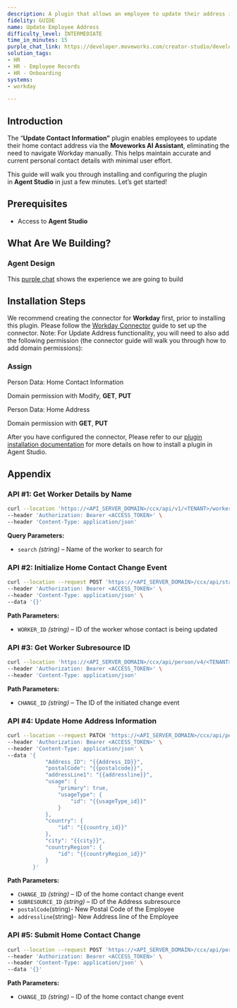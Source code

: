```yaml
---
description: A plugin that allows an employee to update their address in Workday.
fidelity: GUIDE
name: Update Employee Address
difficulty_level: INTERMEDIATE
time_in_minutes: 15
purple_chat_link: https://developer.moveworks.com/creator-studio/developer-tools/purple-chat-builder/?workspace=%7B%22title%22%3A%22My+Workspace%22%2C%22botSettings%22%3A%7B%22name%22%3A%22%22%2C%22imageUrl%22%3A%22%22%7D%2C%22mocks%22%3A%5B%7B%22id%22%3A2508%2C%22title%22%3A%22New+Mock%22%2C%22transcript%22%3A%7B%22settings%22%3A%7B%22colorStyle%22%3A%22LIGHT%22%2C%22startTime%22%3A%2211%3A43+AM%22%2C%22defaultPerson%22%3A%22GWEN%22%2C%22editable%22%3Atrue%2C%22botName%22%3A%22%22%2C%22botImageUrl%22%3A%22%22%7D%2C%22messages%22%3A%5B%7B%22from%22%3A%22USER%22%2C%22text%22%3A%22I+moved+to+a+new+house+and+need+to+update+my+home+address+in+Workday.%22%7D%2C%7B%22from%22%3A%22BOT%22%2C%22text%22%3A%22I+can+help+you+update+your+home+address+in+Workday.+Could+you+provide+me+with+your+new+address%3F%22%7D%2C%7B%22from%22%3A%22USER%22%2C%22text%22%3A%22Sure%2C+it%27s+123+Elm+St%2C+Springfield%2C+IL%2C+62704.%22%7D%2C%7B%22from%22%3A%22BOT%22%2C%22text%22%3A%22%3Cp%3EIs+this+a+permanent+move%3F%3C%2Fp%3E%22%2C%22cards%22%3A%5B%7B%22buttons%22%3A%5B%7B%22text%22%3A%22Yes%22%2C%22style%22%3A%22PRIMARY%22%7D%2C%7B%22text%22%3A%22No%22%7D%5D%7D%5D%7D%2C%7B%22from%22%3A%22USER%22%2C%22text%22%3A%22Yes%22%7D%2C%7B%22from%22%3A%22BOT%22%2C%22text%22%3A%22%3Cp%3EGot+it.+Let%27s+confirm+the+details%3A%3C%2Fp%3E%22%2C%22cards%22%3A%5B%7B%22title%22%3A%22%3Cp%3EPlease+confirm+your+new+address%3A%3C%2Fp%3E%22%2C%22text%22%3A%22%3Cp%3E%3Cb%3ENew+Address%3A%3C%2Fb%3E+123+Elm+St%2C+Springfield%2C+IL%2C+62704%3Cbr%3E%3Cb%3EPermanent+Move%3A%3C%2Fb%3E+Yes%3C%2Fp%3E%22%2C%22buttons%22%3A%5B%7B%22style%22%3A%22PRIMARY%22%2C%22text%22%3A%22Update+Address+in+Workday%22%7D%2C%7B%22text%22%3A%22Edit+Details%22%7D%2C%7B%22text%22%3A%22Cancel%22%7D%5D%7D%5D%7D%5D%7D%7D%5D%7D
solution_tags:
- HR
- HR - Employee Records
- HR - Onboarding
systems:
- workday

---
```




## Introduction

The “**Update Contact Information”** plugin enables employees to update their home contact address via the **Moveworks AI Assistant**, eliminating the need to navigate Workday manually. This helps maintain accurate and current personal contact details with minimal user effort.

This guide will walk you through installing and configuring the plugin in **Agent Studio** in just a few minutes. Let’s get started!

## Prerequisites

- Access to **Agent Studio**

## What Are We Building?

### **Agent Design**

This [purple chat](https://developer.moveworks.com/creator-studio/developer-tools/purple-chat?conversation=%7B%22startTimestamp%22%3A%2211%3A43+AM%22%2C%22messages%22%3A%5B%7B%22role%22%3A%22user%22%2C%22parts%22%3A%5B%7B%22richText%22%3A%22I+moved+to+a+new+house+and+need+to+update+my+home+address+in+Workday.%22%7D%5D%7D%2C%7B%22role%22%3A%22assistant%22%2C%22parts%22%3A%5B%7B%22richText%22%3A%22I+can+help+you+update+your+home+address+in+Workday.+Could+you+provide+me+with+your+new+address%3F%22%7D%5D%7D%2C%7B%22role%22%3A%22user%22%2C%22parts%22%3A%5B%7B%22richText%22%3A%22Sure%2C+it%27s+123+Elm+St%2C+Springfield%2C+IL%2C+62704.%22%7D%5D%7D%2C%7B%22role%22%3A%22assistant%22%2C%22parts%22%3A%5B%7B%22richText%22%3A%22%3Cp%3EIs+this+a+permanent+move%3F%3C%2Fp%3E%22%7D%2C%7B%22buttons%22%3A%5B%7B%22style%22%3A%22filled%22%2C%22buttonText%22%3A%22Yes%22%7D%2C%7B%22style%22%3A%22outlined%22%2C%22buttonText%22%3A%22No%22%7D%5D%7D%5D%7D%2C%7B%22role%22%3A%22user%22%2C%22parts%22%3A%5B%7B%22richText%22%3A%22Yes%22%7D%5D%7D%2C%7B%22role%22%3A%22assistant%22%2C%22parts%22%3A%5B%7B%22richText%22%3A%22%3Cp%3EGot+it.+Let%27s+confirm+the+details%3A%3C%2Fp%3E%22%7D%2C%7B%22richText%22%3A%22%3Cb%3E%3Cp%3EPlease+confirm+your+new+address%3A%3C%2Fp%3E%3C%2Fb%3E%3Cbr%3E%3Cp%3E%3Cb%3ENew+Address%3A%3C%2Fb%3E+123+Elm+St%2C+Springfield%2C+IL%2C+62704%3Cbr%3E%3Cb%3EPermanent+Move%3A%3C%2Fb%3E+Yes%3C%2Fp%3E%22%7D%2C%7B%22buttons%22%3A%5B%7B%22style%22%3A%22filled%22%2C%22buttonText%22%3A%22Update+Address+in+Workday%22%7D%2C%7B%22style%22%3A%22outlined%22%2C%22buttonText%22%3A%22Edit+Details%22%7D%2C%7B%22style%22%3A%22outlined%22%2C%22buttonText%22%3A%22Cancel%22%7D%5D%7D%5D%7D%5D%7D) shows the experience we are going to build

## Installation Steps

We recommend creating the connector for **Workday** first, prior to installing this plugin. Please follow the [Workday Connector](https://developer.moveworks.com/marketplace/package/?id=workday&hist=home%2Cbrws#how-to-implement) guide to set up the connector. 
Note: For Update Address functionality, you will need to also add the following permission (the connector guide will walk you through how to add domain permissions):

### Assign

Person Data: Home Contact Information

Domain permission with Modify, **GET**, **PUT** 

Person Data: Home Address

Domain permission with **GET**, **PUT** 
 

After you have configured the connector, Please refer to our [plugin installation documentation](https://help.moveworks.com/docs/ai-agent-marketplace-installation) for more details on how to install a plugin in Agent Studio.

## Appendix

### API #1: Get Worker Details by Name

```bash
curl --location 'https://<API_SERVER_DOMAIN>/ccx/api/v1/<TENANT>/workers?search=<WORKER_NAME>' \
--header 'Authorization: Bearer <ACCESS_TOKEN>' \
--header 'Content-Type: application/json'
```

**Query Parameters:**

- `search` *(string)* – Name of the worker to search for

### API #2: Initialize Home Contact Change Event

```bash
curl --location --request POST 'https://<API_SERVER_DOMAIN>/ccx/api/staffing/v4/<TENANT>/workers/{WORKER_ID}/homeContactInformationChanges' \
--header 'Authorization: Bearer <ACCESS_TOKEN>' \
--header 'Content-Type: application/json' \
--data '{}'
```

**Path Parameters:**

- `WORKER_ID` *(string)* – ID of the worker whose contact is being updated

### API #3: Get Worker Subresource ID

```bash
curl --location 'https://<API_SERVER_DOMAIN>/ccx/api/person/v4/<TENANT>/homeContactInformationChanges/{{CHANGE_ID}}/addresses' \
--header 'Authorization: Bearer <ACCESS_TOKEN>' \
--header 'Content-Type: application/json'
```

**Path Parameters:**

- `CHANGE_ID` *(string)* – The ID of the initiated change event

### API #4: Update Home Address Information

```bash
curl --location --request PATCH 'https://<API_SERVER_DOMAIN>/ccx/api/person/v4/<TENANT>/homeContactInformationChanges/{CHANGE_ID}/addresses/{SUBRESOURCE_ID}' \
--header 'Authorization: Bearer <ACCESS_TOKEN>' \
--header 'Content-Type: application/json' \
--data '{
            "Address_ID": "{{Address_ID}}",
            "postalCode": "{{postalcode}}",
            "addressLine1": "{{addressline}}",
            "usage": {
                "primary": true,
                "usageType": {
                    "id": "{{usageType_id}}"
                }
            },
            "country": {
                "id": "{{country_id}}"
            },
            "city": "{{city}}",
            "countryRegion": {
                "id": "{{countryRegion_id}}"
            }
        }'
```

**Path Parameters:**

- `CHANGE_ID` *(string)* – ID of the home contact change event
- `SUBRESOURCE_ID` *(string)* – ID of the Address subresource
- `postalCode`(string)- New Postal Code of the Employee
- `addressline`(string)- New Address line of the Employee

### API #5: Submit Home Contact Change

```bash
curl --location --request POST 'https://<API_SERVER_DOMAIN>/ccx/api/person/v4/<TENANT>/homeContactInformationChanges/{CHANGE_ID}/submit' \
--header 'Authorization: Bearer <ACCESS_TOKEN>' \
--header 'Content-Type: application/json' \
--data '{}'
```

**Path Parameters:**

- `CHANGE_ID` *(string)* – ID of the home contact change event